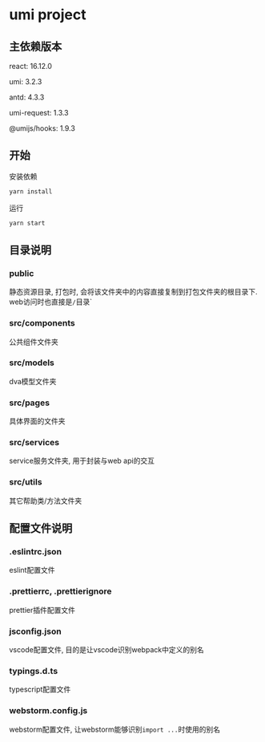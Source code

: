 # umi project

## 主依赖版本

react: 16.12.0

umi: 3.2.3

antd: 4.3.3

umi-request: 1.3.3

@umijs/hooks: 1.9.3

## 开始

安装依赖

```bash
yarn install
```

运行

```bash
yarn start
```

## 目录说明

### public

静态资源目录, 打包时, 会将该文件夹中的内容直接复制到打包文件夹的根目录下. web访问时也直接是`/`目录`

### src/components

公共组件文件夹

### src/models

dva模型文件夹

### src/pages

具体界面的文件夹

### src/services

service服务文件夹, 用于封装与web api的交互

### src/utils

其它帮助类/方法文件夹

## 配置文件说明

### .eslintrc.json

eslint配置文件

### .prettierrc, .prettierignore

prettier插件配置文件

### jsconfig.json

vscode配置文件, 目的是让vscode识别webpack中定义的别名

### typings.d.ts

typescript配置文件

### webstorm.config.js

webstorm配置文件, 让webstorm能够识别`import ...`时使用的别名
